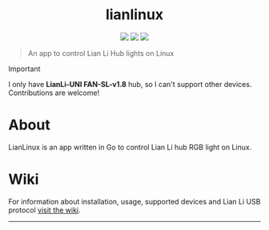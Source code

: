 <h1 align="center">lianlinux</h1>

<p align="center">
  <a href="https://github.com/crptmem/lianlinux/stargazers"><img src="https://img.shields.io/github/stars/crptmem/lianlinux?colorA=151515&colorB=B66467&style=for-the-badge&logo=starship"></a>
  <a href="https://github.com/crptmem/lianlinux/issues"><img src="https://img.shields.io/github/issues/crptmem/lianlinux?colorA=151515&colorB=8C977D&style=for-the-badge&logo=bugatti"></a>
  <a href="https://github.com/crptmem/lianlinux/network/members"><img src="https://img.shields.io/github/forks/crptmem/lianlinux?colorA=151515&colorB=D9BC8C&style=for-the-badge&logo=github"></a>
</p>

> An app to control Lian Li Hub lights on Linux

> [!IMPORTANT]  
> I only have **LianLi-UNI FAN-SL-v1.8** hub, so I can't support other devices. Contributions are welcome!

# About
LianLinux is an app written in Go to control Lian Li hub RGB light on Linux.

# Wiki
For information about installation, usage, supported devices and Lian Li USB protocol [visit the wiki](https://github.com/crptmem/lianlinux/wiki).

---
<p align="center>GNU General Public License v3.0</p>
